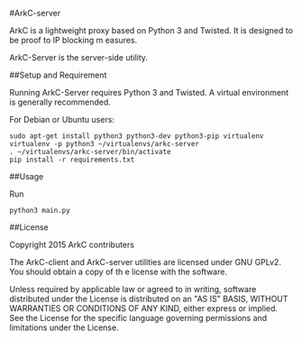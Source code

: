 #ArkC-server

ArkC is a lightweight proxy based on Python 3 and Twisted. It is designed to be proof to IP blocking m
easures.

ArkC-Server is the server-side utility.

##Setup and Requirement

Running ArkC-Server requires Python 3 and Twisted. A virtual environment is generally recommended.

For Debian or Ubuntu users:

    sudo apt-get install python3 python3-dev python3-pip virtualenv
    virtualenv -p python3 ~/virtualenvs/arkc-server
    . ~/virtualenvs/arkc-server/bin/activate
    pip install -r requirements.txt

##Usage

Run

	python3 main.py

##License

Copyright 2015 ArkC contributers

The ArkC-client and ArkC-server utilities are licensed under GNU GPLv2. You should obtain a copy of th
e license with the software.

Unless required by applicable law or agreed to in writing, software
distributed under the License is distributed on an "AS IS" BASIS, WITHOUT
WARRANTIES OR CONDITIONS OF ANY KIND, either express or implied. See the
License for the specific language governing permissions and limitations
under the License.
